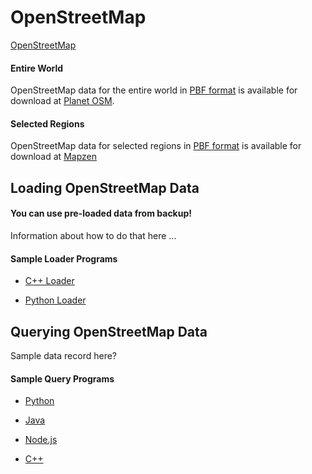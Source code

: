 OpenStreetMap
================================================================

[OpenStreetMap](https://www.openstreetmap.org)

#### Entire World

OpenStreetMap data for the entire world in
[PBF format](http://wiki.openstreetmap.org/wiki/PBF_Format)
is available for download at
[Planet OSM](http://planet.osm.org/).

#### Selected Regions

OpenStreetMap data for selected regions in
[PBF format](http://wiki.openstreetmap.org/wiki/PBF_Format)
is available for download at
[Mapzen](https://mapzen.com/data/metro-extracts)


Loading OpenStreetMap Data
----------------------------------------------------------------

#### You can use pre-loaded data from backup!

Information about how to do that here ...

#### Sample Loader Programs

* [C++ Loader](load/cplusplus)

* [Python Loader](load/python)


Querying OpenStreetMap Data
----------------------------------------------------------------

Sample data record here?

#### Sample Query Programs

* [Python](around/python)

* [Java](around/java)

* [Node.js](around/nodejs)

* [C++](around/cplusplus)
